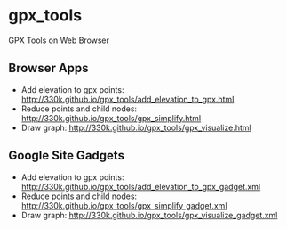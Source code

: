 # gpx_tools
GPX Tools on Web Browser

## Browser Apps
* Add elevation to gpx points: http://330k.github.io/gpx_tools/add_elevation_to_gpx.html
* Reduce points and child nodes: http://330k.github.io/gpx_tools/gpx_simplify.html
* Draw graph: http://330k.github.io/gpx_tools/gpx_visualize.html

## Google Site Gadgets
* Add elevation to gpx points: http://330k.github.io/gpx_tools/add_elevation_to_gpx_gadget.xml
* Reduce points and child nodes: http://330k.github.io/gpx_tools/gpx_simplify_gadget.xml
* Draw graph: http://330k.github.io/gpx_tools/gpx_visualize_gadget.xml
